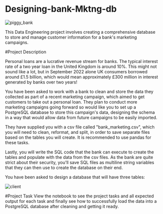 # Designing-bank-Mktng-db

![piggy_bank](https://github.com/deepakarthick82/Designing-bank-Mktng-db/assets/145708256/5be513b4-8edb-4332-bf26-21c8fd215e4c)

This Data Engineering project involves creating a comprehensive database to store and manage customer information for a bank's marketing campaigns.


#Project Description

Personal loans are a lucrative revenue stream for banks. The typical interest rate of a two year loan in the United Kingdom is around 10%. This might not sound like a lot, but in September 2022 alone UK consumers borrowed around £1.5 billion, which would mean approximately £300 million in interest generated by banks over two years!

You have been asked to work with a bank to clean and store the data they collected as part of a recent marketing campaign, which aimed to get customers to take out a personal loan. They plan to conduct more marketing campaigns going forward so would like you to set up a PostgreSQL database to store this campaign's data, designing the schema in a way that would allow data from future campaigns to be easily imported.

They have supplied you with a csv file called "bank_marketing.csv", which you will need to clean, reformat, and split, in order to save separate files based on the tables you will create. It is recommended to use pandas for these tasks.

Lastly, you will write the SQL code that the bank can execute to create the tables and populate with the data from the csv files. As the bank are quite strict about their security, you'll save SQL files as multiline string variables that they can then use to create the database on their end.

You have been asked to design a database that will have three tables:


![client](https://github.com/deepakarthick82/Designing-bank-Mktng-db/assets/145708256/6096e6a0-aae6-48d1-a904-96afc1997b1b)

#Project Task
View the notebook to see the project tasks and all expected output for each task and finally see how to successfully load the data into a PostgreSQL database after cleaning and getting it ready.
